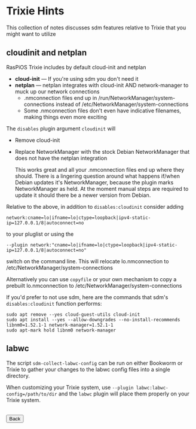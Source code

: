 # Trixie Hints

This collection of notes discusses sdm features relative to Trixie that you might want to utilize

## cloudinit and netplan

RasPiOS Trixie includes by default cloud-init and netplan
* **cloud-init** &mdash; If you're using sdm you don't need it
* **netplan** &mdash; netplan integrates with cloud-init AND network-manager to muck up our network connections
  * .nmconnection files end up in /run/NetworkManager/system-connections instead of /etc/NetworkManager/system-connections
  * Some .nmconnection files don't even have indicative filenames, making things even more exciting


The `disables` plugin argument `cloudinit` will
* Remove cloud-init
* Replace NetworkManager with the stock Debian NetworkManager that does not have the netplan integration

  This works great and all your .nmconnection files end up where they should. There is a lingering question around what happens if/when Debian updates it's NetworkManager, because the plugin marks NetworkManager as held. At the moment manual steps are required to update it should there be a newer version from Debian.

Relative to the above, in addition to `disables:cloudinit` consider adding
```
network:cname=lo|ifname=lo|ctype=loopback|ipv4-static-ip=127.0.0.1/8|autoconnect=no
```
to your pluglist or using the
```
--plugin network:"cname=lo|ifname=lo|ctype=loopback|ipv4-static-ip=127.0.0.1/8|autoconnect=no"
```
switch on the command line. This will relocate lo.nmconnection to /etc/NetworkManager/system-connections

Alternatively you can use `copyfile` or your own mechanism to copy a prebuilt lo.nmconnection to /etc/NetworkManager/system-connections

If you'd prefer to not use sdm, here are the commands that sdm's `disables:cloudinit` function performs:
```
sudo apt remove --yes cloud-guest-utils cloud-init
sudo apt install --yes --allow-downgrades --no-install-recommends libnm0=1.52.1-1 network-manager=1.52.1-1
sudo apt-mark hold libnm0 network-manager
```

## labwc

The script `sdm-collect-labwc-config` can be run on either Bookworm or Trixie to gather your changes to the labwc config files into a single directory.

When customizing your Trixie system, use `--plugin labwc:labwc-config=/path/to/dir` and the `labwc` plugin will place them properly on your Trixie system.

<br>
<form>
<input type="button" value="Back" onclick="history.back()">
</form>
